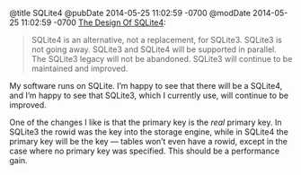 @title SQLite4
@pubDate 2014-05-25 11:02:59 -0700
@modDate 2014-05-25 11:02:59 -0700
[The Design Of SQLite4](http://sqlite.org/src4/doc/trunk/www/design.wiki):

>SQLite4 is an alternative, not a replacement, for SQLite3. SQLite3 is not going away. SQLite3 and SQLite4 will be supported in parallel. The SQLite3 legacy will not be abandoned. SQLite3 will continue to be maintained and improved.

My software runs on SQLite. I’m happy to see that there will be a SQLite4, and I’m happy to see that SQLite3, which I currently use, will continue to be improved.

One of the changes I like is that the primary key is the <em>real</em> primary key. In SQLite3 the rowid was the key into the storage engine, while in SQLite4 the primary key will be the key — tables won’t even have a rowid, except in the case where no primary key was specified. This should be a performance gain.
